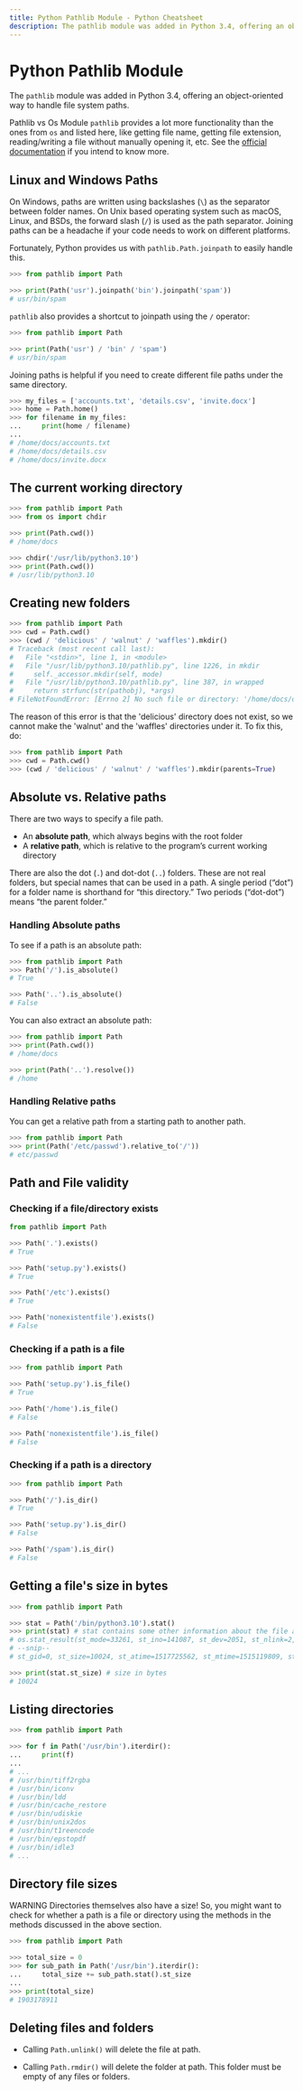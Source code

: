 ```yaml
---
title: Python Pathlib Module - Python Cheatsheet
description: The pathlib module was added in Python 3.4, offering an object-oriented way to handle file system paths.
---
```


# Python Pathlib Module

The `pathlib` module was added in Python 3.4, offering an object-oriented way to handle file system paths.

<base-disclaimer>
  <base-disclaimer-title>
    Pathlib vs Os Module
  </base-disclaimer-title>
  <base-disclaimer-content>
    <code>pathlib</code> provides a lot more functionality than the ones from <code>os</code> and listed here, like getting file name, getting file extension, reading/writing a file without manually opening it, etc. See the <a target="_blank" href="https://docs.python.org/3/library/pathlib.html">official documentation</a> if you intend to know more.
  </base-disclaimer-content>
</base-disclaimer>

## Linux and Windows Paths

On Windows, paths are written using backslashes (`\`) as the separator between
folder names. On Unix based operating system such as macOS, Linux, and BSDs,
the forward slash (`/`) is used as the path separator. Joining paths can be
a headache if your code needs to work on different platforms.

Fortunately, Python provides us with `pathlib.Path.joinpath` to easily handle this.

```python
>>> from pathlib import Path

>>> print(Path('usr').joinpath('bin').joinpath('spam'))
# usr/bin/spam
```

`pathlib` also provides a shortcut to joinpath using the `/` operator:

```python
>>> from pathlib import Path

>>> print(Path('usr') / 'bin' / 'spam')
# usr/bin/spam
```

Joining paths is helpful if you need to create different file paths under
the same directory.

```python
>>> my_files = ['accounts.txt', 'details.csv', 'invite.docx']
>>> home = Path.home()
>>> for filename in my_files:
...     print(home / filename)
...
# /home/docs/accounts.txt
# /home/docs/details.csv
# /home/docs/invite.docx
```

## The current working directory

```python
>>> from pathlib import Path
>>> from os import chdir

>>> print(Path.cwd())
# /home/docs

>>> chdir('/usr/lib/python3.10')
>>> print(Path.cwd())
# /usr/lib/python3.10
```

## Creating new folders

```python
>>> from pathlib import Path
>>> cwd = Path.cwd()
>>> (cwd / 'delicious' / 'walnut' / 'waffles').mkdir()
# Traceback (most recent call last):
#   File "<stdin>", line 1, in <module>
#   File "/usr/lib/python3.10/pathlib.py", line 1226, in mkdir
#     self._accessor.mkdir(self, mode)
#   File "/usr/lib/python3.10/pathlib.py", line 387, in wrapped
#     return strfunc(str(pathobj), *args)
# FileNotFoundError: [Errno 2] No such file or directory: '/home/docs/delicious/walnut/waffles'
```

The reason of this error is that the 'delicious' directory does
not exist, so we cannot make the 'walnut' and the 'waffles' directories under
it. To fix this, do:

```python
>>> from pathlib import Path
>>> cwd = Path.cwd()
>>> (cwd / 'delicious' / 'walnut' / 'waffles').mkdir(parents=True)
```

## Absolute vs. Relative paths

There are two ways to specify a file path.

- An **absolute path**, which always begins with the root folder
- A **relative path**, which is relative to the program’s current working directory

There are also the dot (`.`) and dot-dot (`..`) folders. These are not real folders, but special names that can be used in a path. A single period (“dot”) for a folder name is shorthand for “this directory.” Two periods (“dot-dot”) means “the parent folder.”

### Handling Absolute paths

To see if a path is an absolute path:

```python
>>> from pathlib import Path
>>> Path('/').is_absolute()
# True

>>> Path('..').is_absolute()
# False
```

You can also extract an absolute path:

```python
>>> from pathlib import Path
>>> print(Path.cwd())
# /home/docs

>>> print(Path('..').resolve())
# /home
```

### Handling Relative paths

You can get a relative path from a starting path to another path.

```python
>>> from pathlib import Path
>>> print(Path('/etc/passwd').relative_to('/'))
# etc/passwd
```

## Path and File validity

### Checking if a file/directory exists

```python
from pathlib import Path

>>> Path('.').exists()
# True

>>> Path('setup.py').exists()
# True

>>> Path('/etc').exists()
# True

>>> Path('nonexistentfile').exists()
# False
```

### Checking if a path is a file

```python
>>> from pathlib import Path

>>> Path('setup.py').is_file()
# True

>>> Path('/home').is_file()
# False

>>> Path('nonexistentfile').is_file()
# False
```

### Checking if a path is a directory

```python
>>> from pathlib import Path

>>> Path('/').is_dir()
# True

>>> Path('setup.py').is_dir()
# False

>>> Path('/spam').is_dir()
# False
```

## Getting a file's size in bytes

```python
>>> from pathlib import Path

>>> stat = Path('/bin/python3.10').stat()
>>> print(stat) # stat contains some other information about the file as well
# os.stat_result(st_mode=33261, st_ino=141087, st_dev=2051, st_nlink=2, st_uid=0,
# --snip--
# st_gid=0, st_size=10024, st_atime=1517725562, st_mtime=1515119809, st_ctime=1517261276)

>>> print(stat.st_size) # size in bytes
# 10024
```

## Listing directories

```python
>>> from pathlib import Path

>>> for f in Path('/usr/bin').iterdir():
...     print(f)
...
# ...
# /usr/bin/tiff2rgba
# /usr/bin/iconv
# /usr/bin/ldd
# /usr/bin/cache_restore
# /usr/bin/udiskie
# /usr/bin/unix2dos
# /usr/bin/t1reencode
# /usr/bin/epstopdf
# /usr/bin/idle3
# ...
```

## Directory file sizes

<base-warning>
  <base-warning-title>
    WARNING
  </base-warning-title>
  <base-warning-content>
    Directories themselves also have a size! So, you might want to check for whether a path is a file or directory using the methods in the methods discussed in the above section.
  </base-warning-content>
</base-warning>

```python
>>> from pathlib import Path

>>> total_size = 0
>>> for sub_path in Path('/usr/bin').iterdir():
...     total_size += sub_path.stat().st_size
...
>>> print(total_size)
# 1903178911
```

## Deleting files and folders

- Calling `Path.unlink()` will delete the file at path.

- Calling `Path.rmdir()` will delete the folder at path. This folder must be empty of any files or folders.
